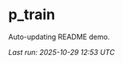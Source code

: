 # p_train

Auto-updating README demo.

<!--START_SECTION:status-->
_Last run: 2025-10-29 12:53 UTC_
<!--END_SECTION:status-->




























































































































































































































































































































































































































































































































































































































































































































































































































































































































































































































































































































































































































































































































































































































































































































































